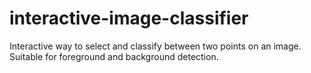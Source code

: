 # interactive-image-classifier
Interactive way to select and classify between two points on an image. Suitable for foreground and background detection.
